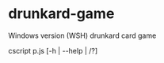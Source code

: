 drunkard-game
=============

Windows version (WSH) drunkard card game

cscript p.js [-h | --help | /?]
